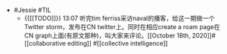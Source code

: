 - #Jessie #TIL
    - {{[[TODO]]}} 13:07 听完tim ferriss采访naval的播客，给这一期做一个Twitter storm，发布在CN twitter上。同时在相应create a roam page在CN graph上面(有原文那种)，叫大家来评论。[[October 18th, 2020]]#[[collaborative editing]] #[[collective intelligence]]
